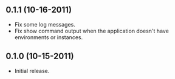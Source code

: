 ## 0.1.1 (10-16-2011)

- Fix some log messages.
- Fix show command output when the application doesn't have environments or
  instances.


## 0.1.0 (10-15-2011)

- Initial release.

